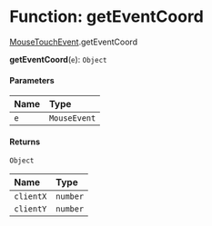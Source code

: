 # Function: getEventCoord

[MouseTouchEvent](/en/auto-docs/core/modules/MouseTouchEvent.md).getEventCoord

**getEventCoord**(`e`): `Object`

#### Parameters

| Name | Type |
| :------ | :------ |
| `e` | `MouseEvent` | `TouchEvent` | { `clientX`: `number` ; `clientY`: `number`  } |

#### Returns

`Object`

| Name | Type |
| :------ | :------ |
| `clientX` | `number` |
| `clientY` | `number` |
